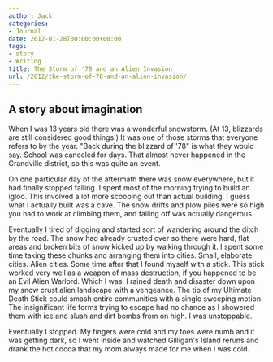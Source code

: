 ```yaml
---
author: Jack
categories:
- Journal
date: 2012-01-28T00:00:00+00:00
tags:
- story
- Writing
title: The Storm of '78 and an Alien Invasion
url: /2012/the-storm-of-78-and-an-alien-invasion/
---
```


## A story about imagination

When I was 13 years old there was a wonderful snowstorm. (At 13, blizzards are still considered good things.) It was one of those storms that everyone refers to by the year. "Back during the blizzard of '78" is what they would say. School was canceled for days. That almost never happened in the Grandville district, so this was quite an event.

On one particular day of the aftermath there was snow everywhere, but it had finally stopped falling. I spent most of the morning trying to build an igloo. This involved a lot more scooping out than actual building. I guess what I actually built was a cave. The snow drifts and plow piles were so high you had to work at climbing them, and falling off was actually dangerous.

Eventually I tired of digging and started sort of wandering around the ditch by the road. The snow had already crusted over so there were hard, flat areas and broken bits of snow kicked up by walking through it. I spent some time taking these chunks and arranging them into cities. Small, elaborate cities. Alien cities. Some time after that I found myself with a stick. This stick worked very well as a weapon of mass destruction, if you happened to be an Evil Alien Warlord. Which I was. I rained death and disaster down upon my snow crust alien landscape with a vengeance. The tip of my Ultimate Death Stick could smash entire communities with a single sweeping motion. The insignificant life forms trying to escape had no chance as I showered them with ice and slush and dirt bombs from on high. I was unstoppable.

Eventually I stopped. My fingers were cold and my toes were numb and it was getting dark, so I went inside and watched Gilligan's Island reruns and drank the hot cocoa that my mom always made for me when I was cold.
